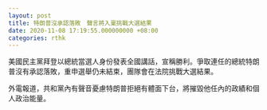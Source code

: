 ```yaml
---
layout: post
title: 特朗普沒承認落敗　聲言將入稟挑戰大選結果
date: 2020-11-08 17:19:55.000000000 +08:00
categories: rthk
---
```


美國民主黨拜登以總統當選人身份發表全國講話，宣稱勝利。爭取連任的總統特朗普沒有承認落敗，重申選舉仍未結束，團隊會在法院挑戰大選結果。

外電報道，共和黨內有聲音憂慮特朗普拒絕有體面下台，將摧毀他任內的政績和個人政治能量。
